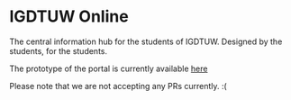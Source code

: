 # IGDTUW Online

The central information hub for the students of IGDTUW. Designed by the students, for the students. 

The prototype of the portal is currently available [here](http://www.igdtuwonline.herokuapp.com)

Please note that we are not accepting any PRs currently. :( 
